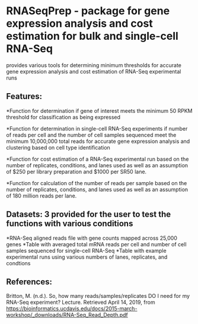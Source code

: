 # RNASeqPrep - package for gene expression analysis and cost estimation for bulk and single-cell RNA-Seq

provides various tools for determining minimum thresholds for accurate gene expression analysis and cost estimation of 
RNA-Seq experimental runs

## Features:

*Function for determination if gene of interest meets the minimum 50 RPKM threshold for classification as being expressed

*Function for determination in single-cell RNA-Seq experiments if number of reads per cell and the number of cell samples sequenced meet the minimum 10,000,000 total reads for accurate gene expression analysis and clustering based on cell type identification

*Function for cost estimation of a RNA-Seq experimental run based on the number of replicates, conditions, and lanes used as well as an assumption of $250 per library preparation and $1000 per SR50 lane.

*Function for calculation of the number of reads per sample based on the number of replicates, conditions, and lanes used as well as an assumption of 180 million reads per lane. 

## Datasets: 3 provided for the user to test the functions with various conditions

*RNA-Seq aligned reads file with gene counts mapped across 25,000 genes
*Table with averaged total mRNA reads per cell and number of cell samples sequenced for single-cell RNA-Seq
*Table with example experimental runs using various numbers of lanes, replicates, and condtions

## References:

Britton, M. (n.d.). So, how many reads/samples/replicates DO I need for my RNA-Seq experiment? Lecture. Retrieved April 14, 2019, from https://bioinformatics.ucdavis.edu/docs/2015-march-workshop/_downloads/RNA-Seq_Read_Depth.pdf
